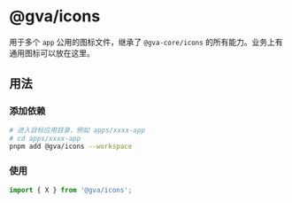 # @gva/icons

用于多个 `app` 公用的图标文件，继承了 `@gva-core/icons` 的所有能力。业务上有通用图标可以放在这里。

## 用法

### 添加依赖

```bash
# 进入目标应用目录，例如 apps/xxxx-app
# cd apps/xxxx-app
pnpm add @gva/icons --workspace
```

### 使用

```ts
import { X } from '@gva/icons';
```
